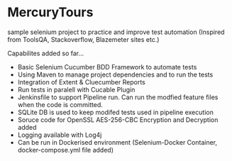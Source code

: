 # MercuryTours
sample selenium project to practice and improve test automation
(Inspired from ToolsQA, Stackoverflow, Blazemeter sites etc.)

Capabilites added so far...
- Basic Selenium Cucumber BDD Framework to automate tests 
- Using Maven to manage project dependencies and to run the tests
- Integration of Extent & Cluecumber Reports
- Run tests in paralell with Cucable Plugin
- Jenkinsfile to support Pipeline run. Can run the modfied feature files when the code is committed.
- SQLite DB is used to keep modifed tests used in pipeline execution
- Soruce code for OpenSSL AES-256-CBC Encryption and Decryption added
- Logging available with Log4j
- Can be run in Dockerised environment (Selenium-Docker Container, docker-compose.yml file added)

